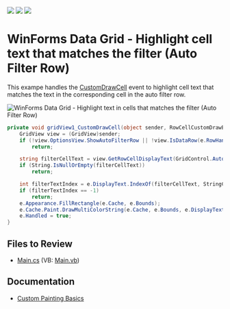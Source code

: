 <!-- default badges list -->
![](https://img.shields.io/endpoint?url=https://codecentral.devexpress.com/api/v1/VersionRange/128628479/13.1.4%2B)
[![](https://img.shields.io/badge/Open_in_DevExpress_Support_Center-FF7200?style=flat-square&logo=DevExpress&logoColor=white)](https://supportcenter.devexpress.com/ticket/details/E3134)
[![](https://img.shields.io/badge/📖_How_to_use_DevExpress_Examples-e9f6fc?style=flat-square)](https://docs.devexpress.com/GeneralInformation/403183)
<!-- default badges end -->

# WinForms Data Grid - Highlight cell text that matches the filter (Auto Filter Row)

This exampe handles the [CustomDrawCell](https://docs.devexpress.com/WindowsForms/DevExpress.XtraGrid.Views.Grid.GridView.CustomDrawCell) event to highlight cell text that matches the text in the corresponding cell in the auto filter row.

![WinForms Data Grid - Highlight text in cells that matches the filter (Auto Filter Row)](https://raw.githubusercontent.com/DevExpress-Examples/how-to-enable-gridview-to-highlight-text-matching-text-typed-in-the-autofilterrow-in-cells-e3134/13.1.4%2B/media/winforms-grid-highlight-filter-string.png)

```csharp
private void gridView1_CustomDrawCell(object sender, RowCellCustomDrawEventArgs e) {
    GridView view = (GridView)sender;
    if (!view.OptionsView.ShowAutoFilterRow || !view.IsDataRow(e.RowHandle))
        return;

    string filterCellText = view.GetRowCellDisplayText(GridControl.AutoFilterRowHandle, e.Column);
    if (String.IsNullOrEmpty(filterCellText))
        return;

    int filterTextIndex = e.DisplayText.IndexOf(filterCellText, StringComparison.CurrentCultureIgnoreCase);
    if (filterTextIndex == -1)
        return;
    e.Appearance.FillRectangle(e.Cache, e.Bounds);
    e.Cache.Paint.DrawMultiColorString(e.Cache, e.Bounds, e.DisplayText, filterCellText, e.Appearance, Color.Black, Color.Gold, false, filterTextIndex);
    e.Handled = true;
}
```


## Files to Review

* [Main.cs](./CS/CarsGridWinApp15/Main.cs) (VB: [Main.vb](./VB/CarsGridWinApp15/Main.vb))


## Documentation

* [Custom Painting Basics](https://docs.devexpress.com/WindowsForms/762/controls-and-libraries/data-grid/appearance-and-conditional-formatting/custom-painting/custom-painting-basics)
